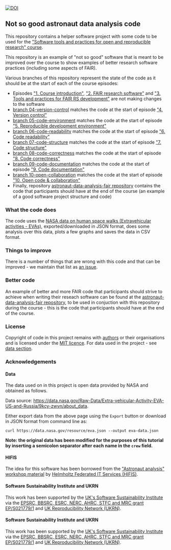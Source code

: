 [![DOI](https://zenodo.org/badge/776011771.svg)](https://zenodo.org/doi/10.5281/zenodo.12699084)

## Not so good astronaut data analysis code

This repository contains a helper software project with some code to be used 
for the ["Software tools and practices for open and reproducible research" course](https://github.com/carpentries-incubator/fair-research-software). 

This repository is an example of "not so good" software that is meant to be improved over the course to show examples of better research software practices (including some aspects of FAIR). 

Various branches of this repository represent the state of the code as it should be at the start of each of the course episodes:

- Episodes ["1. Course introduction"](https://carpentries-incubator.github.io/fair-research-software/01-introduction.html), ["2. FAIR research software"](https://carpentries-incubator.github.io/fair-research-software/02-fair-research-software.html) and ["3. Tools and practices for FAIR RS development"](https://carpentries-incubator.github.io/fair-research-software/03-tools.html) are not making changes to the software
- [branch 04-version-control](https://github.com/carpentries-incubator/astronaut-data-analysis-not-so-fair/tree/04-version-control) matches the code at the start of episode ["4. Version control"](https://carpentries-incubator.github.io/fair-research-software/04-version-control.html)
- [branch 05-code-environment](https://github.com/carpentries-incubator/astronaut-data-analysis-not-so-fair/tree/05-code-environment) matches the code at the start of episode ["5. Reproducible development environment"](https://carpentries-incubator.github.io/fair-research-software/05-code-environment.html)
- [branch 06-code-readability](https://github.com/carpentries-incubator/astronaut-data-analysis-not-so-fair/tree/06-code-readability) matches the code at the start of episode ["6. Code readability"](https://carpentries-incubator.github.io/fair-research-software/06-code-readability.html)
- [branch 07-code-structure](https://github.com/carpentries-incubator/astronaut-data-analysis-not-so-fair/tree/07-code-structure) matches the code at the start of episode ["7. Code structure"](https://carpentries-incubator.github.io/fair-research-software/07-code-structure.html)
- [branch 08-code-correctness](https://github.com/carpentries-incubator/astronaut-data-analysis-not-so-fair/tree/08-code-correctness) matches the code at the start of episode ["8. Code correctness"](https://carpentries-incubator.github.io/fair-research-software/08-code-correctness.html)
- [branch 09-code-documentation](https://github.com/carpentries-incubator/astronaut-data-analysis-not-so-fair/tree/09-code-documentation) matches the code at the start of episode ["9. Code documentation"](https://carpentries-incubator.github.io/fair-research-software/09-code-documentation.html)
- [branch 10-open-collaboration](https://github.com/carpentries-incubator/astronaut-data-analysis-not-so-fair/tree/10-open-collaboration) matches the code at the start of episode ["10. Open code & collaboration"](https://carpentries-incubator.github.io/fair-research-software/instructor/10-open-collaboration.html)
- Finally, repository [astronaut-data-analysis-fair repository](https://github.com/carpentries-incubator/astronaut-data-analysis-fair) contains the code that participants should have at the end of the course (an example of a good software project structure and code)


### What the code does
The code uses the [NASA data on human space walks (Extravehicular activities - EVAs)](https://data.nasa.gov/Raw-Data/Extra-vehicular-Activity-EVA-US-and-Russia/9kcy-zwvn/data_preview), 
exported/downloaded in JSON format, does some analysis over this data, plots a few graphs and saves the data in CSV format. 

### Things to improve
There is a number of things that are wrong with this code and that can be improved - we maintain that list as [an issue](https://github.com/carpentries-incubator/astronout-data-analyses-bad/issues/2).

### Better code
An example of better and more FAIR code that participants should strive to achieve when writing their reseach software 
can be found at the [astronaut-data-analysis-fair repository](https://github.com/carpentries-incubator/astronaut-data-analysis-fair), 
to be used in conjuction with this repository during the course - this is the code that participants should have at the end of the course.

### License

Copyright of code in this project remains with [authors](https://github.com/carpentries-incubator/astronaut-data-analysis-not-so-fair/graphs/contributors) or their organisations and is licensed under the [MIT licence](LICENSE). For data used in the project - see [data section](#data).

### Acknowledgements

#### Data

The data used on in this project is open data provided by NASA and obtained as follows.

Data source: https://data.nasa.gov/Raw-Data/Extra-vehicular-Activity-EVA-US-and-Russia/9kcy-zwvn/about_data.

Either export data from the above page using the `Export` button or download in JSON format from command line as: 

`curl https://data.nasa.gov/resource/eva.json --output eva-data.json`

**Note: the original data has been modified for the purposes of this tutorial by inserting a semicolon separator after each name in the `crew` field.**

#### HIFIS 
The idea for this software has been borrowed from the ["Astronaut analysis" workshop material](https://gitlab.com/hifis/hifis-workshops/make-your-code-ready-for-publication/astronaut-analysis) 
by [Helmholtz Federated IT Services (HIFIS)](https://gitlab.com/hifis).

#### Software Sustainability Institute and UKRN

This work has been supported by the [UK's Software Sustainability Institute](https://software.ac.uk) via the [EPSRC, BBSRC, ESRC, NERC, AHRC, STFC and MRC grant EP/S021779/1](https://gow.epsrc.ukri.org/NGBOViewGrant.aspx?GrantRef=EP/S021779/1)
and [UK Reproducibility Network (UKRN)](https://www.ukrn.org/).


#### Software Sustainability Institute and UKRN

This work has been supported by the [UK's Software Sustainability Institute](https://software.ac.uk) via the [EPSRC, BBSRC, ESRC, NERC, AHRC, STFC and MRC grant EP/S021779/1](https://gow.epsrc.ukri.org/NGBOViewGrant.aspx?GrantRef=EP/S021779/1)
and [UK Reproducibility Network (UKRN)](https://www.ukrn.org/).
